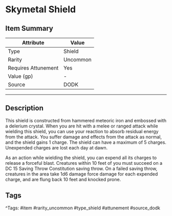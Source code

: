 # Skymetal Shield

## Item Summary

| Attribute            | Value                        |
|----------------------|------------------------------|
| Type                 | Shield |
| Rarity               | Uncommon             |
| Requires Attunement  | Yes                |
| Value (gp)           | -    |
| Source               | DODK |

---

## Description

This shield is constructed from hammered meteoric iron and embossed with a delerium crystal. When you are hit with a melee or ranged attack while wielding this shield, you can use your reaction to absorb residual energy from the attack. You suffer damage and effects from the attack as normal, and the shield gains 1 charge. The shield can have a maximum of 5 charges. Unexpended charges are lost each day at dawn.

As an action while wielding the shield, you can expend all its charges to release a forceful blast. Creatures within 10 feet of you must succeed on a DC 15 Saving Throw Constitution saving throw. On a failed saving throw, creatures in the area take 1d6 damage force damage for each expended charge, and are flung back 10 feet and knocked prone.

## Tags

^Tags: #item #rarity_uncommon #type_shield #attunement #source_dodk